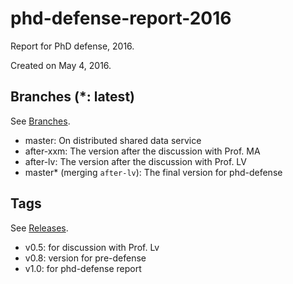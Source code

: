 # phd-defense-report-2016

Report for PhD defense, 2016. 

Created on May 4, 2016.

## Branches (\*: latest)
See [Branches](https://github.com/hengxin/phd-defense-report-2016/branches).

- master: On distributed shared data service
- after-xxm: The version after the discussion with Prof. MA
- after-lv: The version after the discussion with Prof. LV
- master\* (merging `after-lv`): The final version for phd-defense

## Tags
See [Releases](https://github.com/hengxin/phd-defense-report-2016/releases).

- v0.5: for discussion with Prof. Lv
- v0.8: version for pre-defense
- v1.0: for phd-defense report
